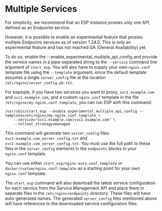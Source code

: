# Multiple Services #

For simplicity, we recommend that an ESP instance proxies only one API,
defined as an Endpoints service.

However, it is possible to enable an experimental feature that proxies
multiple Endpoints services as of version 1.24.0. This is only an experimental
feature and has not reached GA (General Availability) yet.

To do so, enable the --enable_experimental_multiple_api_config and provide
the service names in a pipe-separated string to the
`--service` command line argument of `start_esp`. You will also have to
supply your own `nginx.conf` template file using the `--template` argument,
since the default template assumes a single `server_config` file at the
location `/etc/nginx/server_config.pb.txt`.

For example, if you have two services you want to proxy,
`svc1.example.com` and `svc2.example.com`, and a custom `nginx.conf` template
in the file `/etc/nginx/my-nginx.conf.template`, you can run ESP with this
command:

    /usr/sbin/start_esp --enable_experimental_multiple_api_config --template=/etc/nginx/my-nginx.conf.template \
        --service="svc1.example.com|svc2.example.com" \
        --rollout_strategy=managed

This command will generate two `server_config` files: 
`svc1.example.com_server_config.txt` and `svc2.example.com_server_config.txt`.
You must use the full path to these files in the `server_config` elements in
the `endpoints` blocks in your `nginx.conf` template.

You can use either `start_esp/nginx-auto.conf.template` or
`docker/custom/nginx.conf.template` as a starting point for your own
`nginx.conf` template.

The `start_esp` command will also download the latest service configuration
for each service from the Service Management API and place them in separate
files in the `/etc/nginx/endpoints` directory. These files will have
auto-generated names. The generated `server_config` files mentioned above
will have references to the downloaded service configuration files.
